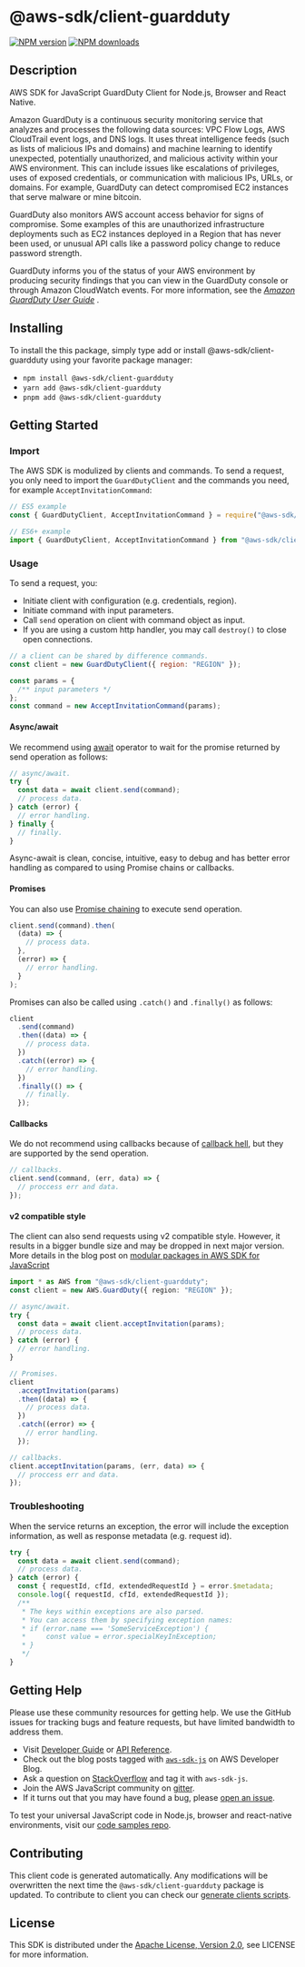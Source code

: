 # @aws-sdk/client-guardduty

[![NPM version](https://img.shields.io/npm/v/@aws-sdk/client-guardduty/latest.svg)](https://www.npmjs.com/package/@aws-sdk/client-guardduty)
[![NPM downloads](https://img.shields.io/npm/dm/@aws-sdk/client-guardduty.svg)](https://www.npmjs.com/package/@aws-sdk/client-guardduty)

## Description

AWS SDK for JavaScript GuardDuty Client for Node.js, Browser and React Native.

<p>Amazon GuardDuty is a continuous security monitoring service that analyzes and processes
the following data sources: VPC Flow Logs, AWS CloudTrail event logs, and DNS logs. It uses
threat intelligence feeds (such as lists of malicious IPs and domains) and machine learning to
identify unexpected, potentially unauthorized, and malicious activity within your AWS
environment. This can include issues like escalations of privileges, uses of exposed
credentials, or communication with malicious IPs, URLs, or domains. For example, GuardDuty can
detect compromised EC2 instances that serve malware or mine bitcoin. </p>
<p>GuardDuty also monitors AWS account access behavior for signs of compromise. Some examples
of this are unauthorized infrastructure deployments such as EC2 instances deployed in a Region
that has never been used, or unusual API calls like a password policy change to reduce
password strength. </p>
<p>GuardDuty informs you of the status of your AWS environment by producing security findings
that you can view in the GuardDuty console or through Amazon CloudWatch events. For more
information, see the <i>
<a href="https://docs.aws.amazon.com/guardduty/latest/ug/what-is-guardduty.html">Amazon
GuardDuty User Guide</a>
</i>. </p>

## Installing

To install the this package, simply type add or install @aws-sdk/client-guardduty
using your favorite package manager:

- `npm install @aws-sdk/client-guardduty`
- `yarn add @aws-sdk/client-guardduty`
- `pnpm add @aws-sdk/client-guardduty`

## Getting Started

### Import

The AWS SDK is modulized by clients and commands.
To send a request, you only need to import the `GuardDutyClient` and
the commands you need, for example `AcceptInvitationCommand`:

```js
// ES5 example
const { GuardDutyClient, AcceptInvitationCommand } = require("@aws-sdk/client-guardduty");
```

```ts
// ES6+ example
import { GuardDutyClient, AcceptInvitationCommand } from "@aws-sdk/client-guardduty";
```

### Usage

To send a request, you:

- Initiate client with configuration (e.g. credentials, region).
- Initiate command with input parameters.
- Call `send` operation on client with command object as input.
- If you are using a custom http handler, you may call `destroy()` to close open connections.

```js
// a client can be shared by difference commands.
const client = new GuardDutyClient({ region: "REGION" });

const params = {
  /** input parameters */
};
const command = new AcceptInvitationCommand(params);
```

#### Async/await

We recommend using [await](https://developer.mozilla.org/en-US/docs/Web/JavaScript/Reference/Operators/await)
operator to wait for the promise returned by send operation as follows:

```js
// async/await.
try {
  const data = await client.send(command);
  // process data.
} catch (error) {
  // error handling.
} finally {
  // finally.
}
```

Async-await is clean, concise, intuitive, easy to debug and has better error handling
as compared to using Promise chains or callbacks.

#### Promises

You can also use [Promise chaining](https://developer.mozilla.org/en-US/docs/Web/JavaScript/Guide/Using_promises#chaining)
to execute send operation.

```js
client.send(command).then(
  (data) => {
    // process data.
  },
  (error) => {
    // error handling.
  }
);
```

Promises can also be called using `.catch()` and `.finally()` as follows:

```js
client
  .send(command)
  .then((data) => {
    // process data.
  })
  .catch((error) => {
    // error handling.
  })
  .finally(() => {
    // finally.
  });
```

#### Callbacks

We do not recommend using callbacks because of [callback hell](http://callbackhell.com/),
but they are supported by the send operation.

```js
// callbacks.
client.send(command, (err, data) => {
  // proccess err and data.
});
```

#### v2 compatible style

The client can also send requests using v2 compatible style.
However, it results in a bigger bundle size and may be dropped in next major version. More details in the blog post
on [modular packages in AWS SDK for JavaScript](https://aws.amazon.com/blogs/developer/modular-packages-in-aws-sdk-for-javascript/)

```ts
import * as AWS from "@aws-sdk/client-guardduty";
const client = new AWS.GuardDuty({ region: "REGION" });

// async/await.
try {
  const data = await client.acceptInvitation(params);
  // process data.
} catch (error) {
  // error handling.
}

// Promises.
client
  .acceptInvitation(params)
  .then((data) => {
    // process data.
  })
  .catch((error) => {
    // error handling.
  });

// callbacks.
client.acceptInvitation(params, (err, data) => {
  // proccess err and data.
});
```

### Troubleshooting

When the service returns an exception, the error will include the exception information,
as well as response metadata (e.g. request id).

```js
try {
  const data = await client.send(command);
  // process data.
} catch (error) {
  const { requestId, cfId, extendedRequestId } = error.$metadata;
  console.log({ requestId, cfId, extendedRequestId });
  /**
   * The keys within exceptions are also parsed.
   * You can access them by specifying exception names:
   * if (error.name === 'SomeServiceException') {
   *     const value = error.specialKeyInException;
   * }
   */
}
```

## Getting Help

Please use these community resources for getting help.
We use the GitHub issues for tracking bugs and feature requests, but have limited bandwidth to address them.

- Visit [Developer Guide](https://docs.aws.amazon.com/sdk-for-javascript/v3/developer-guide/welcome.html)
  or [API Reference](https://docs.aws.amazon.com/AWSJavaScriptSDK/v3/latest/index.html).
- Check out the blog posts tagged with [`aws-sdk-js`](https://aws.amazon.com/blogs/developer/tag/aws-sdk-js/)
  on AWS Developer Blog.
- Ask a question on [StackOverflow](https://stackoverflow.com/questions/tagged/aws-sdk-js) and tag it with `aws-sdk-js`.
- Join the AWS JavaScript community on [gitter](https://gitter.im/aws/aws-sdk-js-v3).
- If it turns out that you may have found a bug, please [open an issue](https://github.com/aws/aws-sdk-js-v3/issues/new/choose).

To test your universal JavaScript code in Node.js, browser and react-native environments,
visit our [code samples repo](https://github.com/aws-samples/aws-sdk-js-tests).

## Contributing

This client code is generated automatically. Any modifications will be overwritten the next time the `@aws-sdk/client-guardduty` package is updated.
To contribute to client you can check our [generate clients scripts](https://github.com/aws/aws-sdk-js-v3/tree/main/scripts/generate-clients).

## License

This SDK is distributed under the
[Apache License, Version 2.0](http://www.apache.org/licenses/LICENSE-2.0),
see LICENSE for more information.
